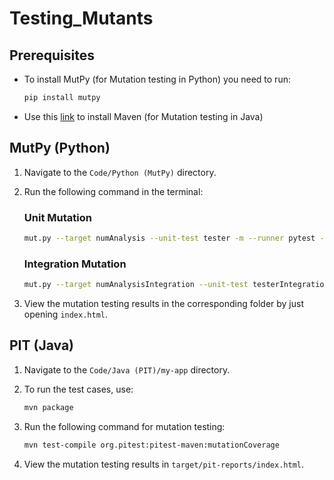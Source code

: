 # Testing_Mutants

## Prerequisites
* To install MutPy (for Mutation testing in Python) you need to run:
  
   ```bash
   pip install mutpy
   ```
* Use this [link](https://www.digitalocean.com/community/tutorials/install-maven-linux-ubuntu) to install Maven (for Mutation testing in Java)


## MutPy (Python)

1. Navigate to the `Code/Python (MutPy)` directory.
2. Run the following command in the terminal:

   ### Unit Mutation

   ```bash
   mut.py --target numAnalysis --unit-test tester -m --runner pytest --report-html Unit/
    ```
   ### Integration Mutation

   ```bash
   mut.py --target numAnalysisIntegration --unit-test testerIntegration -m --runner pytest --report-html Integration/
   ```
4. View the mutation testing results in the corresponding folder by just opening `index.html`.

## PIT (Java)

1. Navigate to the `Code/Java (PIT)/my-app` directory.
2. To run the test cases, use:

    ```bash
    mvn package
    ```
3. Run the following command for mutation testing:
    ```bash
    mvn test-compile org.pitest:pitest-maven:mutationCoverage
    ```
4. View the mutation testing results in `target/pit-reports/index.html`.

